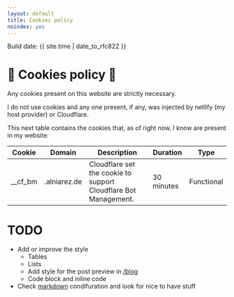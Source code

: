 ```yaml
---
layout: default
title: Cookies policy
noindex: yes
---
```


Build date: {{ site.time | date_to_rfc822 }}

# 🍪 Cookies policy 🍪

Any cookies present on this website are strictly necessary.

I do not use cookies and any one present, if any, was injected by netlify (my host provider) or Cloudflare.

This next table contains the cookies that, as of right now, I know are present in my website:

| Cookie  | Domain       | Description                                                     | Duration   | Type       |
|---------|--------------|-----------------------------------------------------------------|------------|------------|
| __cf_bm | .alniarez.de | Cloudflare set the cookie to support Cloudflare Bot Management. | 30 minutes | Functional |

# TODO
* Add or improve the style
  - Tables
  - Lists
  - Add style for the post preview in [/blog](https://alniarez.de/blog/)
  - Code block and inline code
* Check [markdown](https://jekyllrb.com/docs/configuration/markdown/) condifuration and look for nice to have stuff
